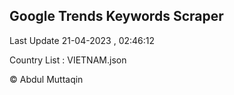 

## Google Trends Keywords Scraper 
 
Last Update 21-04-2023 , 02:46:12

Country List :
VIETNAM.json



© Abdul Muttaqin 
